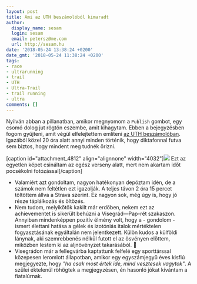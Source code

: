 ```yaml
---
layout: post
title: Ami az UTH beszámolóból kimaradt
author:
  display_name: sesam
  login: sesam
  email: petersz@me.com
  url: http://sesam.hu
date: '2018-05-24 13:38:24 +0200'
date_gmt: '2018-05-24 11:38:24 +0200'
tags:
- race
- ultrarunning
- trail
- UTH
- Ultra-Trail
- trail running
- ultra
comments: []
---
```


Nyilván abban a pillanatban, amikor megnyomom a `Publish` gombot, egy csomó dolog jut rögtön eszembe, amit kihagytam. Ebben a bejegyzésben fogom gyűjteni, amit végül elfelejtettem említeni [az UTH beszámolóban](/2018/05/23/salomon-ultra-trail-hungary-fnshr). Igazából közel 20 óra alatt annyi minden történik, hogy diktafonnal futva sem biztos, hogy mindent meg tudnék őrizni.

[caption id="attachment_4812" align="alignnone" width="4032"]![](https://sesam.hu/wp-content/uploads/2018/05/IMG_2522.jpg) Ezt az egyetlen képet csináltam az egész verseny alatt, mert nem akartam időt pocsékolni fotózással[/caption]

  * Valamiért azt gondoltam, nagyon hatékonyan depóztam idén, de a számok nem feltétlen ezt igazolják. A teljes távon 2 óra 15 percet töltöttem állva a Strava szerint. Ez nagyon sok, még úgy is, hogy jó része táplálkozás és öltözés.
  * Nem tudom, melyikőtök kakilt már erdőben, nekem ezt az achievementet is sikerült behúzni a Visegrád—Pap-rét szakaszon. Annyiban mindenképpen pozitív élmény volt, hogy a - gondolom - ismert élettani hatása a gélek és izotóniás italok mértéktelen fogyasztásának egyáltalán nem jelentkezett. Külön kudos a külföldi lánynak, aki szemrebbenés nélkül futott el az ösvényen előttem, miközben lestem ki az aljnövényzet takarásából. 💩
  * Visegrádon már a fellegvárba kaptattunk felfelé egy sporttárssal közepesen leromlott állapotban, amikor egy egyszámjegyű éves kisfiú megjegyezte, hogy _"ha csak most értek ide, mind vesztesek vagytok"_. A szülei éktelenül röhögtek a megjegyzésen, én hasonló jókat kívántam a fiatalúrnak.
